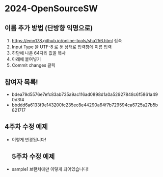 # 2024-OpenSourceSW

## 이름 추가 방법 (단방향 익명으로) 
1. https://emn178.github.io/online-tools/sha256.html 접속
2. Input Type 을 UTF-8 로 둔 상태로 입력창에 이름 입력
3. 하단에 나온 64자리 값을 복사
4. 아래에 붙여넣기
5. Commit changes 클릭

## 참여자 목록!
- bdea79d5576e7efc83ab735a9ac116ad0898d1a0a52927848c6f5861a490d3f4
- bbddd6a6133f9e143200fc235ec8e44290a64f7b729594ca6725a27b5b821717
## 4주차 수정 예제
- 이렇게 변경됩니다!

  ## 5주차 수정 예제
- sample1 브랜치에만 이렇게 되어있습니다!
